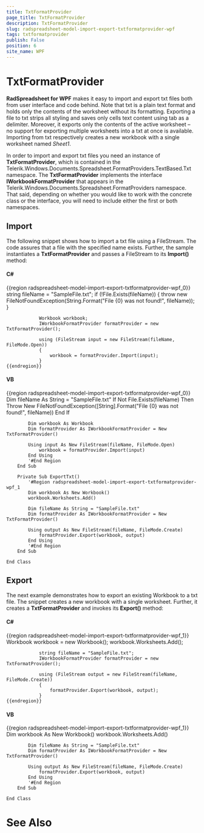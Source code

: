 ```yaml
---
title: TxtFormatProvider
page_title: TxtFormatProvider
description: TxtFormatProvider
slug: radspreadsheet-model-import-export-txtformatprovider-wpf
tags: txtformatprovider
publish: False
position: 6
site_name: WPF
---
```


# TxtFormatProvider



__RadSpreadsheet for WPF__ makes it easy to import and export txt files both from user interface and code behind. Note that txt is a plain
        text format and holds only the contents of the worksheet without its formatting. Exporting a file to txt strips all styling and saves only cells text content
        using tab as a delimiter. Moreover, it exports only the contents of the active worksheet – no support for exporting multiple worksheets into a txt at once is
        available. Importing from txt respectively creates a new workbook with a single worksheet named *Sheet1*.
      

In order to import and export txt files you need an instance of __TxtFormatProvider__, which is contained in the
        Telerik.Windows.Documents.Spreadsheet.FormatProviders.TextBased.Txt namespace. The __TxtFormatProvider__ implements the interface
        __IWorkbookFormatProvider__ that appears in the Telerik.Windows.Documents.Spreadsheet.FormatProviders namespace. That said, depending on
        whether you would like to work with the concrete class or the interface, you will need to include either the first or both namespaces.
      

## Import

The following snippet shows how to import a txt file using a FileStream. The code assures that a file with the specified name exists. Further, the sample 
          instantiates a __TxtFormatProvider__ and passes a FileStream to its __Import()__ method:
        

#### __C#__

{{region radspreadsheet-model-import-export-txtformatprovider-wpf_0}}
	            string fileName = "SampleFile.txt";
	            if (!File.Exists(fileName))
	            {
	                throw new FileNotFoundException(String.Format("File {0} was not found!", fileName));
	            }
	
	            Workbook workbook;
	            IWorkbookFormatProvider formatProvider = new TxtFormatProvider();
	
	            using (FileStream input = new FileStream(fileName, FileMode.Open))
	            {
	                workbook = formatProvider.Import(input);
	            }
	{{endregion}}



#### __VB__

{{region radspreadsheet-model-import-export-txtformatprovider-wpf_0}}
	        Dim fileName As String = "SampleFile.txt"
	        If Not File.Exists(fileName) Then
	            Throw New FileNotFoundException([String].Format("File {0} was not found!", fileName))
	        End If
	
	        Dim workbook As Workbook
	        Dim formatProvider As IWorkbookFormatProvider = New TxtFormatProvider()
	
	        Using input As New FileStream(fileName, FileMode.Open)
	            workbook = formatProvider.Import(input)
	        End Using
	        '#End Region
	    End Sub
	
	    Private Sub ExportTxt()
	        '#Region radspreadsheet-model-import-export-txtformatprovider-wpf_1
	        Dim workbook As New Workbook()
	        workbook.Worksheets.Add()
	
	        Dim fileName As String = "SampleFile.txt"
	        Dim formatProvider As IWorkbookFormatProvider = New TxtFormatProvider()
	
	        Using output As New FileStream(fileName, FileMode.Create)
	            formatProvider.Export(workbook, output)
	        End Using
	        '#End Region
	    End Sub
	
	End Class



## Export

The next example demonstrates how to export an existing Workbook to a txt file. The snippet creates a new workbook with a single worksheet. Further, it 
          creates a __TxtFormatProvider__ and invokes its __Export()__ method:
        

#### __C#__

{{region radspreadsheet-model-import-export-txtformatprovider-wpf_1}}
	            Workbook workbook = new Workbook();
	            workbook.Worksheets.Add();
	
	            string fileName = "SampleFile.txt";
	            IWorkbookFormatProvider formatProvider = new TxtFormatProvider();
	
	            using (FileStream output = new FileStream(fileName, FileMode.Create))
	            {
	                formatProvider.Export(workbook, output);
	            }
	{{endregion}}



#### __VB__

{{region radspreadsheet-model-import-export-txtformatprovider-wpf_1}}
	        Dim workbook As New Workbook()
	        workbook.Worksheets.Add()
	
	        Dim fileName As String = "SampleFile.txt"
	        Dim formatProvider As IWorkbookFormatProvider = New TxtFormatProvider()
	
	        Using output As New FileStream(fileName, FileMode.Create)
	            formatProvider.Export(workbook, output)
	        End Using
	        '#End Region
	    End Sub
	
	End Class



# See Also
